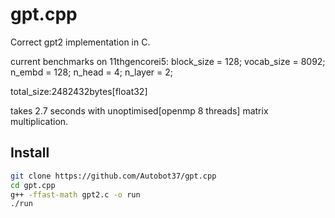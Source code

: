 # gpt.cpp
Correct gpt2 implementation in C.

current benchmarks on 11thgencorei5:
    block_size = 128;
	vocab_size = 8092;
	n_embd = 128;
	n_head = 4;
	n_layer = 2;

total_size:2482432bytes[float32]

takes 2.7 seconds with unoptimised[openmp 8 threads] matrix multiplication.




## Install

```bash
git clone https://github.com/Autobot37/gpt.cpp
cd gpt.cpp
g++ -ffast-math gpt2.c -o run
./run
```

